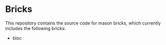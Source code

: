 # Bricks

This repository contains the source code for mason bricks, which currently includes the following bricks:

- bloc
